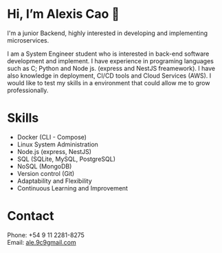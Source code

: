 # Hi, I’m Alexis Cao 👋
I'm a junior Backend, highly interested in developing and implementing microservices. 

I am a System Engineer student who is interested in back-end software development and implement. I have experience in programing languages such as C; Python and Node js. (express and NestJS freamework). I have also knowledge in deployment, CI/CD tools and Cloud Services (AWS). I would like to test my skills in a environment that could allow me to grow professionally. 

# Skills
- Docker (CLI - Compose)
- Linux System Administration
- Node.js (express, NestJS)
- SQL (SQLite, MySQL, PostgreSQL)
- NoSQL (MongoDB)
- Version control (Git)
- Adaptability and Flexibility
- Continuous Learning and Improvement

# Contact
Phone: +54 9 11 2281-8275 \
Email: [ale.9c9gmail.com](mailto:ale.9c9gmail.com)
<!---
AleeCao/AleeCao is a ✨ special ✨ repository because its `README.md` (this file) appears on your GitHub profile.
You can click the Preview link to take a look at your changes.
--->
